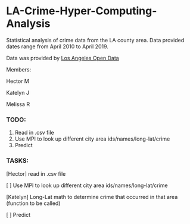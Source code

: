 # LA-Crime-Hyper-Computing-Analysis
Statistical analysis of crime data from the LA county area. Data provided dates range from April 2010 to April 2019.

Data was provided by [Los Angeles Open Data](https://data.lacity.org/A-Safe-City/Crime-Data-from-2010-to-Present/y8tr-7khq)

Members:

Hector M

Katelyn J

Melissa R

### TODO:
1. Read in .csv file
2. Use MPI to look up different city area ids/names/long-lat/crime 
3. Predict

### TASKS:
[Hector] read in .csv file

[ ] Use MPI to look up different city area ids/names/long-lat/crime

[Katelyn] Long-Lat math to determine crime that occurred in that area (function to be called)

[ ] Predict
